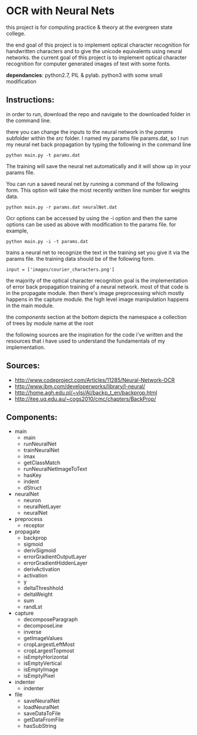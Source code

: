 OCR with Neural Nets
====================

this project is for computing practice & theory at the evergreen state college.

the end goal of this project is to implement optical character recognition for
handwritten characters and to give the unicode equivalents using neural networks.
the current goal of this project is to implement optical character recognition
for computer generated images of text with some fonts.

**dependancies**: python2.7, PIL & pylab. python3 with some small modification

Instructions:
------------
in order to run, download the repo and navigate to the downloaded folder in the command line.

there you can change the inputs to the neural network in the *params* subfolder within the *src* folder. I named
my params file params.dat, so I run my neural net back propagation by typing the following in the command line
```
python main.py -t params.dat
```
The training will save the neural net automatically and it will show up in your params file.

You can run a saved neural net by running a command of the following form. This option will take the most recently written line number for weights data.
```
python main.py -r params.dat neuralNet.dat
```

Ocr options can be accessed by using the -i option and then the same options can be used as above with modification to the params file.
for example, 
```
python main.py -i -t params.dat
```
trains a neural net to recognize the text in the training set you give it via the params file. the training data should be of the following form.
```
input = ['images/courier_characters.png']
```

the majority of the optical character recognition goal is the implementation of
error back propagation training of a neural network. most of that code is in the
propagate module. then there's image preprocessing which mostly happens in the
capture module. the high level image manipulation happens in the main module.

the *components* section at the bottom depicts the namespace a collection of trees by module name at the root

the following sources are the inspiration for the code
i've written and the resources that i have used to understand
the fundamentals of my implementation.

Sources:
--------
   - http://www.codeproject.com/Articles/11285/Neural-Network-OCR
   - http://www.ibm.com/developerworks/library/l-neural/
   - http://home.agh.edu.pl/~vlsi/AI/backp_t_en/backprop.html
   - http://itee.uq.edu.au/~cogs2010/cmc/chapters/BackProp/

Components:
-----------
* main
  * main
  * runNeuralNet
  * trainNeuralNet
  * imax
  * getClassMatch
  * runNeuralNetImageToText
  * hasKey
  * indent
  * dStruct
* neuralNet
  * neuron
  * neuralNetLayer
  * neuralNet
* preprocess
  * receptor
* propagate
  * backprop
  * sigmoid
  * derivSigmoid
  * errorGradientOutputLayer
  * errorGradientHiddenLayer
  * derivActivation
  * activation
  * y
  * deltaThreshhold
  * deltaWeight
  * sum
  * randLst
* capture
  * decomposeParagraph
  * decomposeLine
  * inverse
  * getImageValues
  * cropLargestLeftMost
  * cropLargestTopmost
  * isEmptyHorizontal
  * isEmptyVertical
  * isEmptyImage
  * isEmptyPixel
* indenter
  * indenter
* file
  * saveNeuralNet
  * loadNeuralNet
  * saveDataToFile
  * getDataFromFile
  * hasSubString